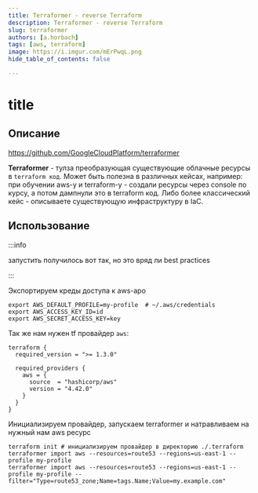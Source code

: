 ```yaml
---
title: Terraformer - reverse Terraform
description: Terraformer - reverse Terraform
slug: terraformer
authors: [a.horbach]
tags: [aws, terraform]
image: https://i.imgur.com/mErPwqL.png
hide_table_of_contents: false

---
```


# title

## Описание

https://github.com/GoogleCloudPlatform/terraformer

**Terraformer** - тулза преобразующая существующие облачные ресурсы в `terraform код`. Может быть полезна в различных кейсах, например: при обучении aws-у и terraform-у - создали ресурсы через console по курсу, а потом дампнули это в terraform код. Либо более классический кейс - описываете существующую инфраструктуру в IaC.

## Использование

:::info

запустить получилось вот так, но это вряд ли best practices

:::

Экспортируем креды доступа к aws-apo

```shell
export AWS_DEFAULT_PROFILE=my-profile  # ~/.aws/credentials
export AWS_ACCESS_KEY_ID=id
export AWS_SECRET_ACCESS_KEY=key
```

Так же нам нужен tf провайдер `aws`:

```hcl
terraform {
  required_version = ">= 1.3.0"

  required_providers {
    aws = {
      source  = "hashicorp/aws"
      version = "4.42.0"
    }
  }
}
```

Инициализируем провайдер, запускаем terraformer и натравливаем на нужный нам aws ресурс

```shell
terraform init # инициализируем провайдер в директорию ./.terraform
terraformer import aws --resources=route53 --regions=us-east-1 --profile my-profile
terraformer import aws --resources=route53 --regions=us-east-1 --profile my-profile --filter="Type=route53_zone;Name=tags.Name;Value=my.example.com"
```
